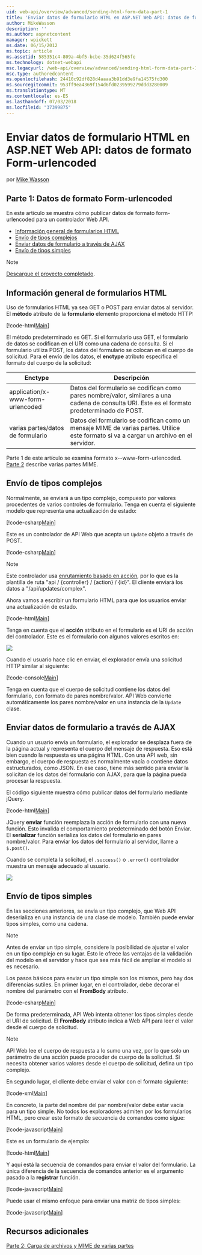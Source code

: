 ```yaml
---
uid: web-api/overview/advanced/sending-html-form-data-part-1
title: 'Enviar datos de formulario HTML en ASP.NET Web API: datos de formato Form-urlencoded | Microsoft Docs'
author: MikeWasson
description: ''
ms.author: aspnetcontent
manager: wpickett
ms.date: 06/15/2012
ms.topic: article
ms.assetid: 585351c4-809a-4bf5-bcbe-35d624f565fe
ms.technology: dotnet-webapi
msc.legacyurl: /web-api/overview/advanced/sending-html-form-data-part-1
msc.type: authoredcontent
ms.openlocfilehash: 24410c92df828d4aaaa3b91dd3e9fa14575fd300
ms.sourcegitcommit: 953ff9ea4369f154d6fd0239599279ddd3280009
ms.translationtype: MT
ms.contentlocale: es-ES
ms.lasthandoff: 07/03/2018
ms.locfileid: "37399875"
---
```

<a name="sending-html-form-data-in-aspnet-web-api-form-urlencoded-data"></a>Enviar datos de formulario HTML en ASP.NET Web API: datos de formato Form-urlencoded
====================
por [Mike Wasson](https://github.com/MikeWasson)

## <a name="part-1-form-urlencoded-data"></a>Parte 1: Datos de formato Form-urlencoded

En este artículo se muestra cómo publicar datos de formato form-urlencoded para un controlador Web API.

- [Información general de formularios HTML](#overview_of_html_forms)
- [Envío de tipos complejos](#sending_complex_types)
- [Enviar datos de formulario a través de AJAX](#sending_form_data_via_ajax)
- [Envío de tipos simples](#sending_simple_types)

> [!NOTE]
> [Descargue el proyecto completado](https://code.msdn.microsoft.com/ASPNET-Web-API-Sending-a6f9d007).


<a id="overview_of_html_forms"></a>
## <a name="overview-of-html-forms"></a>Información general de formularios HTML

Uso de formularios HTML ya sea GET o POST para enviar datos al servidor. El **método** atributo de la **formulario** elemento proporciona el método HTTP:

[!code-html[Main](sending-html-form-data-part-1/samples/sample1.html)]

El método predeterminado es GET. Si el formulario usa GET, el formulario de datos se codifican en el URI como una cadena de consulta. Si el formulario utiliza POST, los datos del formulario se colocan en el cuerpo de solicitud. Para el envío de los datos, el **enctype** atributo especifica el formato del cuerpo de la solicitud:

| Enctype | Descripción |
| --- | --- |
| application/x-www-form-urlencoded | Datos del formulario se codifican como pares nombre/valor, similares a una cadena de consulta URI. Este es el formato predeterminado de POST. |
| varias partes/datos de formulario | Datos del formulario se codifican como un mensaje MIME de varias partes. Utilice este formato si va a cargar un archivo en el servidor. |

Parte 1 de este artículo se examina formato x--www-form-urlencoded. [Parte 2](sending-html-form-data-part-2.md) describe varias partes MIME.

<a id="sending_complex_types"></a>
## <a name="sending-complex-types"></a>Envío de tipos complejos

Normalmente, se enviará a un tipo complejo, compuesto por valores procedentes de varios controles de formulario. Tenga en cuenta el siguiente modelo que representa una actualización de estado:

[!code-csharp[Main](sending-html-form-data-part-1/samples/sample2.cs)]

Este es un controlador de API Web que acepta un `Update` objeto a través de POST.

[!code-csharp[Main](sending-html-form-data-part-1/samples/sample3.cs)]

> [!NOTE]
> Este controlador usa [enrutamiento basado en acción](../web-api-routing-and-actions/routing-in-aspnet-web-api.md#routing_by_action_name), por lo que es la plantilla de ruta &quot;api / {controller} / {action} / {id}&quot;. El cliente enviará los datos a &quot;/api/updates/complex&quot;.


Ahora vamos a escribir un formulario HTML para que los usuarios enviar una actualización de estado.

[!code-html[Main](sending-html-form-data-part-1/samples/sample4.html)]

Tenga en cuenta que el **acción** atributo en el formulario es el URI de acción del controlador. Este es el formulario con algunos valores escritos en:

![](sending-html-form-data-part-1/_static/image1.png)

Cuando el usuario hace clic en enviar, el explorador envía una solicitud HTTP similar al siguiente:

[!code-console[Main](sending-html-form-data-part-1/samples/sample5.cmd)]

Tenga en cuenta que el cuerpo de solicitud contiene los datos del formulario, con formato de pares nombre/valor. API Web convierte automáticamente los pares nombre/valor en una instancia de la `Update` clase.

<a id="sending_form_data_via_ajax"></a>
## <a name="sending-form-data-via-ajax"></a>Enviar datos de formulario a través de AJAX

Cuando un usuario envía un formulario, el explorador se desplaza fuera de la página actual y representa el cuerpo del mensaje de respuesta. Eso está bien cuando la respuesta es una página HTML. Con una API web, sin embargo, el cuerpo de respuesta es normalmente vacía o contiene datos estructurados, como JSON. En ese caso, tiene más sentido para enviar la solicitan de los datos del formulario con AJAX, para que la página pueda procesar la respuesta.

El código siguiente muestra cómo publicar datos del formulario mediante jQuery.

[!code-html[Main](sending-html-form-data-part-1/samples/sample6.html)]

JQuery **enviar** función reemplaza la acción de formulario con una nueva función. Esto invalida el comportamiento predeterminado del botón Enviar. El **serializar** función serializa los datos del formulario en pares nombre/valor. Para enviar los datos del formulario al servidor, llame a `$.post()`.

Cuando se completa la solicitud, el `.success()` o `.error()` controlador muestra un mensaje adecuado al usuario.

![](sending-html-form-data-part-1/_static/image2.png)

<a id="sending_simple_types"></a>
## <a name="sending-simple-types"></a>Envío de tipos simples

En las secciones anteriores, se envía un tipo complejo, que Web API deserializa en una instancia de una clase de modelo. También puede enviar tipos simples, como una cadena.

> [!NOTE]
> Antes de enviar un tipo simple, considere la posibilidad de ajustar el valor en un tipo complejo en su lugar. Esto le ofrece las ventajas de la validación del modelo en el servidor y hace que sea más fácil de ampliar el modelo si es necesario.


Los pasos básicos para enviar un tipo simple son los mismos, pero hay dos diferencias sutiles. En primer lugar, en el controlador, debe decorar el nombre del parámetro con el **FromBody** atributo.

[!code-csharp[Main](sending-html-form-data-part-1/samples/sample7.cs?highlight=3)]

De forma predeterminada, API Web intenta obtener los tipos simples desde el URI de solicitud. El **FromBody** atributo indica a Web API para leer el valor desde el cuerpo de solicitud.

> [!NOTE]
> API Web lee el cuerpo de respuesta a lo sumo una vez, por lo que solo un parámetro de una acción puede proceder de cuerpo de la solicitud. Si necesita obtener varios valores desde el cuerpo de solicitud, defina un tipo complejo.


En segundo lugar, el cliente debe enviar el valor con el formato siguiente:

[!code-xml[Main](sending-html-form-data-part-1/samples/sample8.xml)]

En concreto, la parte del nombre del par nombre/valor debe estar vacía para un tipo simple. No todos los exploradores admiten por los formularios HTML, pero crear este formato de secuencia de comandos como sigue:

[!code-javascript[Main](sending-html-form-data-part-1/samples/sample9.js)]

Este es un formulario de ejemplo:

[!code-html[Main](sending-html-form-data-part-1/samples/sample10.html)]

Y aquí está la secuencia de comandos para enviar el valor del formulario. La única diferencia de la secuencia de comandos anterior es el argumento pasado a la **registrar** función.

[!code-javascript[Main](sending-html-form-data-part-1/samples/sample11.js?highlight=2)]

Puede usar el mismo enfoque para enviar una matriz de tipos simples:

[!code-javascript[Main](sending-html-form-data-part-1/samples/sample12.js)]

## <a name="additional-resources"></a>Recursos adicionales

[Parte 2: Carga de archivos y MIME de varias partes](sending-html-form-data-part-2.md)
